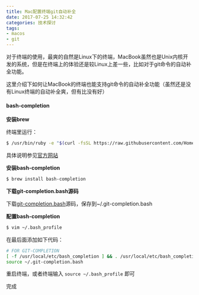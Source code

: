 ```yaml
---
title: Mac配置终端git自动补全
date: 2017-07-25 14:32:42
categories: 技术探讨
tags:
- macos
- git
---
```

对于终端的使用，最爽的自然是Linux下的终端，MacBook虽然也是Unix内核开发的系统，但是在终端上的体验还是较Linux上差一些，比如对于git命令的自动补全功能。

这里介绍下如何让MacBook的终端也能支持git命令的自动补全功能（虽然还是没有Linux终端的自动补全爽，但有比没有好）

#### bash-completion

**安装brew**

终端里运行：

```bash
$ /usr/bin/ruby -e "$(curl -fsSL https://raw.githubusercontent.com/Homebrew/install/master/install)"
```

具体说明参见[官方网站](https://brew.sh/index_zh-cn.html)

**安装bash-completion**

```bash
$ brew install bash-completion
```

**下载git-completion.bash源码**

下载[git-completion.bash](https://github.com/git/git/blob/master/contrib/completion/git-completion.bash)源码，保存到~/.git-completion.bash

**配置bash-completion**

```bash
$ vim ~/.bash_profile
```

在最后面添加如下代码：

```bash
# FOR GIT-COMPLETION
[ -f /usr/local/etc/bash_completion ] && . /usr/local/etc/bash_completion
source ~/.git-completion.bash
```

重启终端，或者终端输入 `source ~/.bash_profile` 即可

完成

